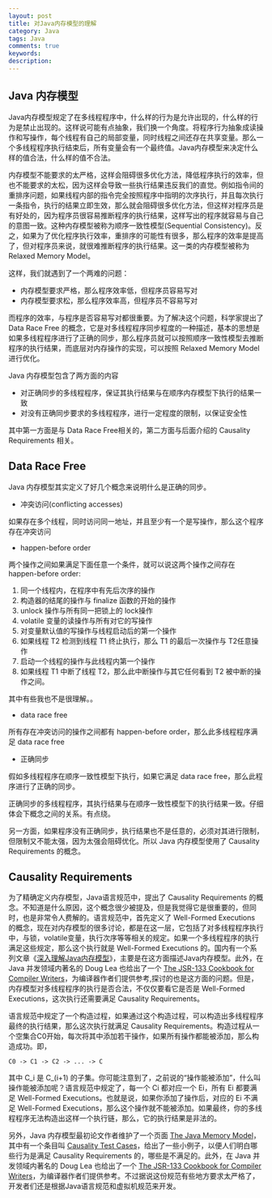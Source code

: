 ```yaml
---
layout: post
title: 对Java内存模型的理解
category: Java
tags: Java
comments: true
keywords: 
description: 
---
```


## Java 内存模型

Java内存模型规定了在多线程程序中，什么样的行为是允许出现的，什么样的行为是禁止出现的。这样说可能有点抽象，我们换一个角度。将程序行为抽象成读操作和写操作，每个线程有自己的局部变量，同时线程之间还存在共享变量。那么一个多线程程序执行结束后，所有变量会有一个最终值。Java内存模型来决定什么样的值合法，什么样的值不合法。

内存模型不能要求的太严格，这样会阻碍很多优化方法，降低程序执行的效率，但也不能要求的太松，因为这样会导致一些执行结果违反我们的直觉。例如指令间的重排序问题，如果线程内部的指令完全按照程序中指明的次序执行，并且每次执行一条指令，执行的结果立即生效，那么就会阻碍很多优化方法，但这样对程序员是有好处的，因为程序员很容易推断程序的执行结果，这样写出的程序就容易与自己的意图一致。这种内存模型被称为顺序一致性模型(Sequential Consistency)。反之，如果为了优化程序执行效率，重排序的可能性有很多，那么程序的效率是提高了，但对程序员来说，就很难推断程序的执行结果。这一类的内存模型被称为Relaxed Memory Model。



这样，我们就遇到了一个两难的问题：

* 内存模型要求严格，那么程序效率低，但程序员容易写对
* 内存模型要求松，那么程序效率高，但程序员不容易写对

而程序的效率，与程序是否容易写对都很重要。为了解决这个问题，科学家提出了 Data Race Free 的概念，它是对多线程程序同步程度的一种描述，基本的思想是如果多线程程序进行了正确的同步，那么程序员就可以按照顺序一致性模型去推断程序的执行结果，而底层对内存操作的实现，可以按照 Relaxed Memory Model进行优化。

Java 内存模型包含了两方面的内容

* 对正确同步的多线程程序，保证其执行结果与在顺序内存模型下执行的结果一致
* 对没有正确同步要求的多线程程序，进行一定程度的限制，以保证安全性

其中第一方面是与 Data Race Free相关的，第二方面与后面介绍的 Causality Requirements 相关。

## Data Race Free

Java 内存模型其实定义了好几个概念来说明什么是正确的同步。

* 冲突访问(conflicting accesses)

如果存在多个线程，同时访问同一地址，并且至少有一个是写操作，那么这个程序存在冲突访问

* happen-before order

两个操作之间如果满足下面任意一个条件，就可以说这两个操作之间存在 happen-before order:

1. 同一个线程内，在程序中有先后次序的操作
2. 构造器的结尾的操作与 finalize 函数的开始的操作
3. unlock 操作与所有同一把锁上的 lock操作
4. volatile 变量的读操作与所有对它的写操作
5. 对变量默认值的写操作与线程启动后的第一个操作
6. 如果线程 T2 检测到线程 T1 终止执行，那么 T1 的最后一次操作与 T2任意操作
7. 启动一个线程的操作与此线程内第一个操作
8. 如果线程 T1 中断了线程 T2，那么此中断操作与其它任何看到 T2 被中断的操作之间。

其中有些我也不是很理解。。

* data race free

所有存在冲突访问的操作之间都有 happen-before order，那么此多线程程序满足 data race free

* 正确同步 

假如多线程程序在顺序一致性模型下执行，如果它满足 data race free，那么此程序进行了正确的同步。

正确同步的多线程程序，其执行结果与在顺序一致性模型下的执行结果一致。仔细体会下概念之间的关系。有点绕。

另一方面，如果程序没有正确同步，执行结果也不是任意的，必须对其进行限制，但限制又不能太强，因为太强会阻碍优化。所以 Java 内存模型使用了 Causality Requirements 的概念。



## Causality Requirements

为了精确定义内存模型，Java语言规范中，提出了 Causality Requirements 的概念。不知道是什么原因，这个概念很少被提及，但是我觉得它是很重要的，但同时，也是非常令人费解的。语言规范中，首先定义了 Well-Formed Executions 的概念，现在对内存模型的很多讨论，都是在这一层，它包括了对多线程程序执行中，与锁，volatile变量，执行次序等等相关的规定。如果一个多线程程序的执行满足这些规定，那么这个执行就是 Well-Formed Executions 的。国内有一个系列文章《[深入理解Java内存模型](http://ifeve.com/java-memory-model-0/)》，主要是在这方面描述Java内存模型。此外，在 Java 并发领域内著名的 Doug Lea 也给出了一个 [The JSR-133 Cookbook for Compiler Writers](http://gee.cs.oswego.edu/dl/jmm/cookbook.html)，为编译器作者们提供参考,探讨的也是这方面的问题。但是，内存模型对多线程程序的执行是否合法，不仅仅要看它是否是 Well-Formed Executions，这次执行还需要满足 Causality Requirements。

语言规范中规定了一个构造过程，如果通过这个构造过程，可以构造出多线程程序最终的执行结果，那么这次执行就满足 Causality Requirements。构造过程从一个空集合C0开始，每次将其中添加若干操作，如果所有操作都能被添加，那么构造成功。即，

```
C0 -> C1 -> C2 -> ... -> C
```

其中 C_i 是 C_(i+1) 的子集。你可能注意到了，之前说的“操作能被添加”，什么叫操作能被添加呢？语言规范中规定了，每一个 Ci 都对应一个 Ei，所有 Ei 都要满足 Well-Formed Executions。也就是说，如果你添加了操作后，对应的 Ei 不满足 Well-Formed Executions，那么这个操作就不能被添加。如果最终，你的多线程程序无法构造出这样一个执行链，那么，它的执行结果是非法的。

另外，Java 内存模型最初论文作者维护了一个页面 [The Java Memory Model](http://www.cs.umd.edu/~pugh/java/memoryModel/)，其中有一个条目叫 [Causality Test Cases](http://www.cs.umd.edu/~pugh/java/memoryModel/CausalityTestCases.html)，给出了一些小例子，以便人们明白哪些行为是满足 Causality Requirements 的，哪些是不满足的。此外，在 Java 并发领域内著名的 Doug Lea 也给出了一个 [The JSR-133 Cookbook for Compiler Writers](http://gee.cs.oswego.edu/dl/jmm/cookbook.html)，为编译器作者们提供参考。不过据说这份规范有些地方要求太严格了，开发者们还是根据Java语言规范和虚拟机规范来开发。



